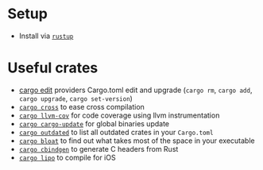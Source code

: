 
# Setup
* Install via [`rustup`](https://rustup.rs/)

# Useful crates
* [cargo edit](https://github.com/cross-rs/cross) providers Cargo.toml edit and upgrade (`cargo rm`, `cargo add`, `cargo upgrade`, `cargo set-version`)
* [`cargo cross`](https://github.com/cross-rs/cross) to ease cross compilation
* [`cargo llvm-cov`](https://github.com/taiki-e/cargo-llvm-cov) for code coverage using llvm instrumentation
* [`cargo cargo-update`](https://github.com/nabijaczleweli/cargo-update) for global binaries update
* [`cargo outdated`](https://github.com/kbknapp/cargo-outdated) to list all outdated crates in your `Cargo.toml`
* [`cargo bloat`](https://github.com/RazrFalcon/cargo-bloat) to find out what takes most of the space in your executable
* [`cargo cbindgen`](https://github.com/eqrion/cbindgen) to generate C headers from Rust
* [`cargo lipo`](https://github.com/TimNN/cargo-lipo) to compile for iOS
